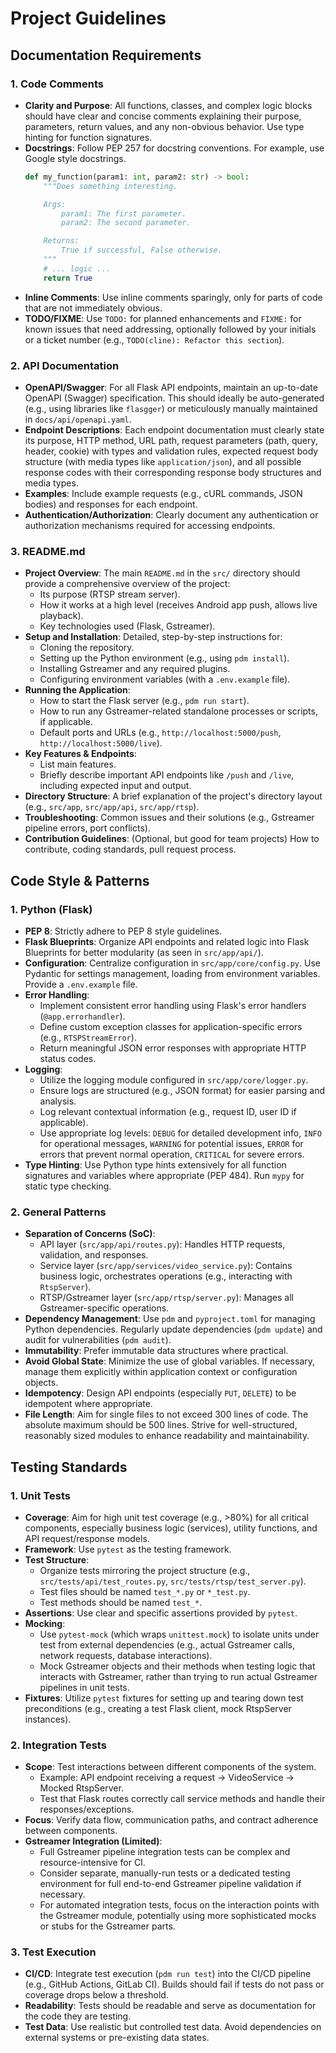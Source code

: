 # Project Guidelines

## Documentation Requirements

### 1. Code Comments
- **Clarity and Purpose**: All functions, classes, and complex logic blocks should have clear and concise comments explaining their purpose, parameters, return values, and any non-obvious behavior. Use type hinting for function signatures.
- **Docstrings**: Follow PEP 257 for docstring conventions. For example, use Google style docstrings.
  ```python
  def my_function(param1: int, param2: str) -> bool:
      """Does something interesting.

      Args:
          param1: The first parameter.
          param2: The second parameter.

      Returns:
          True if successful, False otherwise.
      """
      # ... logic ...
      return True
  ```
- **Inline Comments**: Use inline comments sparingly, only for parts of code that are not immediately obvious.
- **TODO/FIXME**: Use `TODO:` for planned enhancements and `FIXME:` for known issues that need addressing, optionally followed by your initials or a ticket number (e.g., `TODO(cline): Refactor this section`).

### 2. API Documentation
- **OpenAPI/Swagger**: For all Flask API endpoints, maintain an up-to-date OpenAPI (Swagger) specification. This should ideally be auto-generated (e.g., using libraries like `flasgger`) or meticulously manually maintained in `docs/api/openapi.yaml`.
- **Endpoint Descriptions**: Each endpoint documentation must clearly state its purpose, HTTP method, URL path, request parameters (path, query, header, cookie) with types and validation rules, expected request body structure (with media types like `application/json`), and all possible response codes with their corresponding response body structures and media types.
- **Examples**: Include example requests (e.g., cURL commands, JSON bodies) and responses for each endpoint.
- **Authentication/Authorization**: Clearly document any authentication or authorization mechanisms required for accessing endpoints.

### 3. README.md
- **Project Overview**: The main `README.md` in the `src/` directory should provide a comprehensive overview of the project:
    - Its purpose (RTSP stream server).
    - How it works at a high level (receives Android app push, allows live playback).
    - Key technologies used (Flask, Gstreamer).
- **Setup and Installation**: Detailed, step-by-step instructions for:
    - Cloning the repository.
    - Setting up the Python environment (e.g., using `pdm install`).
    - Installing Gstreamer and any required plugins.
    - Configuring environment variables (with a `.env.example` file).
- **Running the Application**:
    - How to start the Flask server (e.g., `pdm run start`).
    - How to run any Gstreamer-related standalone processes or scripts, if applicable.
    - Default ports and URLs (e.g., `http://localhost:5000/push`, `http://localhost:5000/live`).
- **Key Features & Endpoints**:
    - List main features.
    - Briefly describe important API endpoints like `/push` and `/live`, including expected input and output.
- **Directory Structure**: A brief explanation of the project's directory layout (e.g., `src/app`, `src/app/api`, `src/app/rtsp`).
- **Troubleshooting**: Common issues and their solutions (e.g., Gstreamer pipeline errors, port conflicts).
- **Contribution Guidelines**: (Optional, but good for team projects) How to contribute, coding standards, pull request process.

## Code Style & Patterns

### 1. Python (Flask)
- **PEP 8**: Strictly adhere to PEP 8 style guidelines.
- **Flask Blueprints**: Organize API endpoints and related logic into Flask Blueprints for better modularity (as seen in `src/app/api/`).
- **Configuration**: Centralize configuration in `src/app/core/config.py`. Use Pydantic for settings management, loading from environment variables. Provide a `.env.example` file.
- **Error Handling**:
    - Implement consistent error handling using Flask's error handlers (`@app.errorhandler`).
    - Define custom exception classes for application-specific errors (e.g., `RTSPStreamError`).
    - Return meaningful JSON error responses with appropriate HTTP status codes.
- **Logging**:
    - Utilize the logging module configured in `src/app/core/logger.py`.
    - Ensure logs are structured (e.g., JSON format) for easier parsing and analysis.
    - Log relevant contextual information (e.g., request ID, user ID if applicable).
    - Use appropriate log levels: `DEBUG` for detailed development info, `INFO` for operational messages, `WARNING` for potential issues, `ERROR` for errors that prevent normal operation, `CRITICAL` for severe errors.
- **Type Hinting**: Use Python type hints extensively for all function signatures and variables where appropriate (PEP 484). Run `mypy` for static type checking.

### 2. General Patterns
- **Separation of Concerns (SoC)**:
    - API layer (`src/app/api/routes.py`): Handles HTTP requests, validation, and responses.
    - Service layer (`src/app/services/video_service.py`): Contains business logic, orchestrates operations (e.g., interacting with `RtspServer`).
    - RTSP/Gstreamer layer (`src/app/rtsp/server.py`): Manages all Gstreamer-specific operations.
- **Dependency Management**: Use `pdm` and `pyproject.toml` for managing Python dependencies. Regularly update dependencies (`pdm update`) and audit for vulnerabilities (`pdm audit`).
- **Immutability**: Prefer immutable data structures where practical.
- **Avoid Global State**: Minimize the use of global variables. If necessary, manage them explicitly within application context or configuration objects.
- **Idempotency**: Design API endpoints (especially `PUT`, `DELETE`) to be idempotent where appropriate.
- **File Length**: Aim for single files to not exceed 300 lines of code. The absolute maximum should be 500 lines. Strive for well-structured, reasonably sized modules to enhance readability and maintainability.

## Testing Standards

### 1. Unit Tests
- **Coverage**: Aim for high unit test coverage (e.g., >80%) for all critical components, especially business logic (services), utility functions, and API request/response models.
- **Framework**: Use `pytest` as the testing framework.
- **Test Structure**:
    - Organize tests mirroring the project structure (e.g., `src/tests/api/test_routes.py`, `src/tests/rtsp/test_server.py`).
    - Test files should be named `test_*.py` or `*_test.py`.
    - Test methods should be named `test_*`.
- **Assertions**: Use clear and specific assertions provided by `pytest`.
- **Mocking**:
    - Use `pytest-mock` (which wraps `unittest.mock`) to isolate units under test from external dependencies (e.g., actual Gstreamer calls, network requests, database interactions).
    - Mock Gstreamer objects and their methods when testing logic that interacts with Gstreamer, rather than trying to run actual Gstreamer pipelines in unit tests.
- **Fixtures**: Utilize `pytest` fixtures for setting up and tearing down test preconditions (e.g., creating a test Flask client, mock RtspServer instances).

### 2. Integration Tests
- **Scope**: Test interactions between different components of the system.
    - Example: API endpoint receiving a request -> VideoService -> Mocked RtspServer.
    - Test that Flask routes correctly call service methods and handle their responses/exceptions.
- **Focus**: Verify data flow, communication paths, and contract adherence between components.
- **Gstreamer Integration (Limited)**:
    - Full Gstreamer pipeline integration tests can be complex and resource-intensive for CI.
    - Consider separate, manually-run tests or a dedicated testing environment for full end-to-end Gstreamer pipeline validation if necessary.
    - For automated integration tests, focus on the interaction points with the Gstreamer module, potentially using more sophisticated mocks or stubs for the Gstreamer parts.

### 3. Test Execution
- **CI/CD**: Integrate test execution (`pdm run test`) into the CI/CD pipeline (e.g., GitHub Actions, GitLab CI). Builds should fail if tests do not pass or coverage drops below a threshold.
- **Readability**: Tests should be readable and serve as documentation for the code they are testing.
- **Test Data**: Use realistic but controlled test data. Avoid dependencies on external systems or pre-existing data states.
